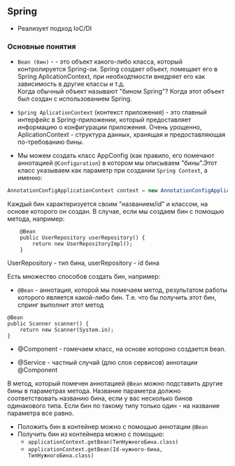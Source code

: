 

## Spring

* Реализует подход IoC/DI

### Основные понятия

* `Bean (бин)` -  - это объект какого-либо класса, который контролируется Spring-ои. Spring создает объект, помещает его в Spring AplicationContext, при необходтмости внедряет его как зависимость в другие классы и т.д.  
Когда обычный объект называют "бином Spring"? Когда этот объект был создан с использованием Spring.

* `Spring AplicationContext` (контекст приложения) - это главный интерфейс в Spring-приложении, который предоставляет информацию о конфигурации приложения. Очень урощенно, AplicationContext - структура данных,
хранящая и предоставляющая по-требованию бины.

* Мы можем создать класс AppConfig (как правило, его помечают аннотацией `@Configuration`) в котором мы описываем "бины".Этот класс указываем как параметр при создании  `Spring Context`, а именно:

```java
AnnotationConfigApplicationContext сontext = new AnnotationConfigApplicationContext(AppConfig.class);
```

Каждый бин характеризуется своим "названием/id" и классом, на основе которого он создан. В случае, если мы создаем бин с помощью метода, например:

```
    @Bean
    public UserRepository userRepository() {
        return new UserRepositoryImpl();
    }
```
UserRepository - тип бина, userRepository - id бина  

Есть множество способов создать бин, например:
* `@Bean` - аннотация, которой мы помечаем метод, результатом работы которого является какой-либо бин. Т.е. что бы получить этот бин, спринг выполнит этот метод

```
@Bean
public Scanner scanner() {
    return new Scanner(System.in);
}
```

* @Component - гомечаем класс, на основе котороно создается bean.

* @Service - частный случай (длю слоя сервисов) аннотации @Component


В метод, который помечен аннотацией `@Bean` можно подставить другие бины в параметрах метода.
Название параметра должно соответствовать названию бина, если у вас несколько бинов одинакового типа. 
Если бин по такому типу только один - на название параметра все равно.


* Положить бин в контейнер можно с помощью аннотации `@Bean`
* Получить бин из контейнера можно с помощью:
  * `applicationContext.getBean(ТипНужногоБина.class)`
  * `applicationContext.getBean(Id-нужного-бина, ТипНужногоБина.class)`